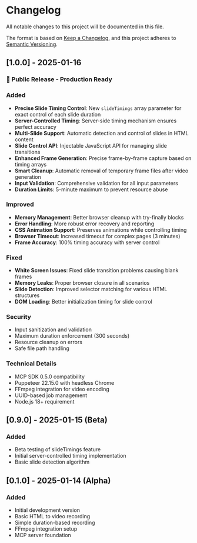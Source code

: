 # Changelog

All notable changes to this project will be documented in this file.

The format is based on [Keep a Changelog](https://keepachangelog.com/en/1.0.0/),
and this project adheres to [Semantic Versioning](https://semver.org/spec/v2.0.0.html).

## [1.0.0] - 2025-01-16

### 🎉 Public Release - Production Ready

### Added
- **Precise Slide Timing Control**: New `slideTimings` array parameter for exact control of each slide duration
- **Server-Controlled Timing**: Server-side timing mechanism ensures perfect accuracy
- **Multi-Slide Support**: Automatic detection and control of slides in HTML content
- **Slide Control API**: Injectable JavaScript API for managing slide transitions
- **Enhanced Frame Generation**: Precise frame-by-frame capture based on timing arrays
- **Smart Cleanup**: Automatic removal of temporary frame files after video generation
- **Input Validation**: Comprehensive validation for all input parameters
- **Duration Limits**: 5-minute maximum to prevent resource abuse

### Improved
- **Memory Management**: Better browser cleanup with try-finally blocks
- **Error Handling**: More robust error recovery and reporting
- **CSS Animation Support**: Preserves animations while controlling timing
- **Browser Timeout**: Increased timeout for complex pages (3 minutes)
- **Frame Accuracy**: 100% timing accuracy with server control

### Fixed
- **White Screen Issues**: Fixed slide transition problems causing blank frames
- **Memory Leaks**: Proper browser closure in all scenarios
- **Slide Detection**: Improved selector matching for various HTML structures
- **DOM Loading**: Better initialization timing for slide control

### Security
- Input sanitization and validation
- Maximum duration enforcement (300 seconds)
- Resource cleanup on errors
- Safe file path handling

### Technical Details
- MCP SDK 0.5.0 compatibility
- Puppeteer 22.15.0 with headless Chrome
- FFmpeg integration for video encoding
- UUID-based job management
- Node.js 18+ requirement

## [0.9.0] - 2025-01-15 (Beta)

### Added
- Beta testing of slideTimings feature
- Initial server-controlled timing implementation
- Basic slide detection algorithm

## [0.1.0] - 2025-01-14 (Alpha)

### Added
- Initial development version
- Basic HTML to video recording
- Simple duration-based recording
- FFmpeg integration setup
- MCP server foundation
